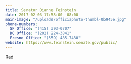 ```yaml
---
title: Senator Dianne Feinstein
date: 2017-02-03 17:58:00 -08:00
main-image: "/uploads/officiaphoto-thumbl-0b945e.jpg"
phone-numbers:
  SF Office: "(415) 393-0707"
  DC Office: "(202) 224-3841"
  Fresno Office: "(559) 485-7430"
website: https://www.feinstein.senate.gov/public/
---
```


Rad
